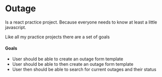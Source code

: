 # Outage
Is a react practice project. Because everyone needs to know at least a little javascript.

Like all my practice projects there are a set of goals
#### Goals
* User should be able to create an outage form template
* User should be able to then create an outage form template
* User then should be able to search for current outages and their status
